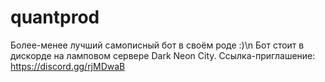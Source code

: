 # quantprod
Более-менее лучший самописный бот в своём роде :)\n
Бот стоит в дискорде на ламповом сервере Dark Neon City. Ссылка-приглашение: https://discord.gg/rjMDwaB
